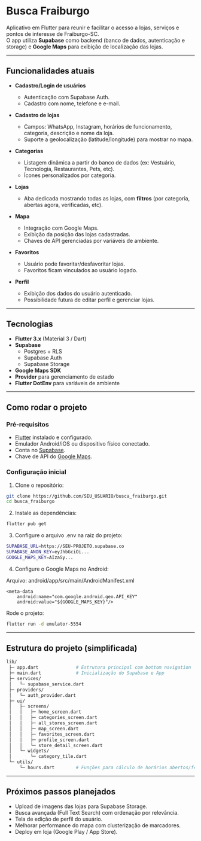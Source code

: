 # Busca Fraiburgo

Aplicativo em Flutter para reunir e facilitar o acesso a lojas, serviços e pontos de interesse de Fraiburgo-SC.  
O app utiliza **Supabase** como backend (banco de dados, autenticação e storage) e **Google Maps** para exibição de localização das lojas.


---


## Funcionalidades atuais

- **Cadastro/Login de usuários**
  - Autenticação com Supabase Auth.
  - Cadastro com nome, telefone e e-mail.

- **Cadastro de lojas**
  - Campos: WhatsApp, Instagram, horários de funcionamento, categoria, descrição e nome da loja.
  - Suporte a geolocalização (latitude/longitude) para mostrar no mapa.

- **Categorias**
  - Listagem dinâmica a partir do banco de dados (ex: Vestuário, Tecnologia, Restaurantes, Pets, etc).
  - Ícones personalizados por categoria.

- **Lojas**
  - Aba dedicada mostrando todas as lojas, com **filtros** (por categoria, abertas agora, verificadas, etc).

- **Mapa**
  - Integração com Google Maps.
  - Exibição da posição das lojas cadastradas.
  - Chaves de API gerenciadas por variáveis de ambiente.

- **Favoritos**
  - Usuário pode favoritar/desfavoritar lojas.
  - Favoritos ficam vinculados ao usuário logado.

- **Perfil**
  - Exibição dos dados do usuário autenticado.
  - Possibilidade futura de editar perfil e gerenciar lojas.


---


## Tecnologias

- **Flutter 3.x** (Material 3 / Dart)
- **Supabase**
  - Postgres + RLS
  - Supabase Auth
  - Supabase Storage
- **Google Maps SDK**
- **Provider** para gerenciamento de estado
- **Flutter DotEnv** para variáveis de ambiente


---


## Como rodar o projeto

### Pré-requisitos
- [Flutter](https://docs.flutter.dev/get-started/install) instalado e configurado.
- Emulador Android/iOS ou dispositivo físico conectado.
- Conta no [Supabase](https://supabase.com/).
- Chave de API do [Google Maps](https://console.cloud.google.com/).

### Configuração inicial

1. Clone o repositório:
 ```bash
 git clone https://github.com/SEU_USUARIO/busca_fraiburgo.git
 cd busca_fraiburgo
```
   
2. Instale as dependências:
  ```bash
  flutter pub get
  ```



3. Configure o arquivo .env na raiz do projeto:
  ```bash
  SUPABASE_URL=https://SEU-PROJETO.supabase.co
  SUPABASE_ANON_KEY=eyJhbGciOi...
  GOOGLE_MAPS_KEY=AIzaSy...
   ```
    

4. Configure o Google Maps no Android:

  Arquivo: android/app/src/main/AndroidManifest.xml
  
    <meta-data
        android:name="com.google.android.geo.API_KEY"
        android:value="${GOOGLE_MAPS_KEY}"/>


Rode o projeto:
```bash
flutter run -d emulator-5554
```


---


## Estrutura do projeto (simplificada)
```bash
lib/
 ├─ app.dart              # Estrutura principal com bottom navigation
 ├─ main.dart             # Inicialização do Supabase e App
 ├─ services/
 │   └─ supabase_service.dart
 ├─ providers/
 │   └─ auth_provider.dart
 ├─ ui/
 │   ├─ screens/
 │   │   ├─ home_screen.dart
 │   │   ├─ categories_screen.dart
 │   │   ├─ all_stores_screen.dart
 │   │   ├─ map_screen.dart
 │   │   ├─ favorites_screen.dart
 │   │   ├─ profile_screen.dart
 │   │   └─ store_detail_screen.dart
 │   └─ widgets/
 │       └─ category_tile.dart
 └─ utils/
     └─ hours.dart        # Funções para cálculo de horários abertos/fechados
```


---



## Próximos passos planejados

 - Upload de imagens das lojas para Supabase Storage.
 - Busca avançada (Full Text Search) com ordenação por relevância.
 - Tela de edição de perfil do usuário.
 - Melhorar performance do mapa com clusterização de marcadores.
 - Deploy em loja (Google Play / App Store).
